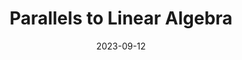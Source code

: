 ---
title: Parallels to Linear Algebra
date: 2023-09-12
tags:
  - morphisms
  - modules
  - linear-algebra
  - algebras
  - incomplete
---